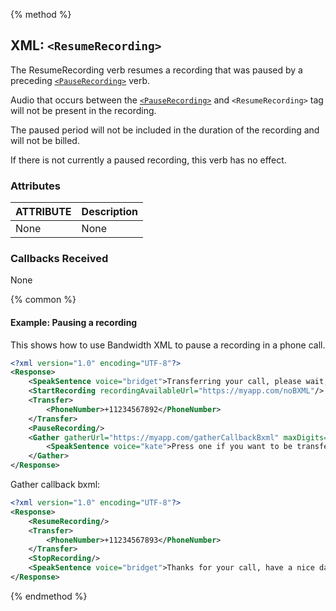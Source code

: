{% method %}
## XML: `<ResumeRecording>`
The ResumeRecording verb resumes a recording that was paused by a preceding [`<PauseRecording>`](pauseRecording.md) verb. 

Audio that occurs between the [`<PauseRecording>`](pauseRecording.md) and `<ResumeRecording>` tag will not be present in the recording.

The paused period will not be included in the duration of the recording and will not be billed.

If there is not currently a paused recording, this verb has no effect.

### Attributes
| ATTRIBUTE | Description |
|:----------|:------------|
| None      | None        |

### Callbacks Received
None

{% common %}
#### Example: Pausing a recording
This shows how to use Bandwidth XML to pause a recording in a phone call.

```XML
<?xml version="1.0" encoding="UTF-8"?>
<Response>
    <SpeakSentence voice="bridget">Transferring your call, please wait, this call is being recorded.</SpeakSentence>
    <StartRecording recordingAvailableUrl="https://myapp.com/noBXML"/>
    <Transfer>
        <PhoneNumber>+11234567892</PhoneNumber>
    </Transfer>
    <PauseRecording/>
    <Gather gatherUrl="https://myapp.com/gatherCallbackBxml" maxDigits="1" firstDigitTimeout="10">
        <SpeakSentence voice="kate">Press one if you want to be transferred to another number.</SpeakSentence>
    </Gather>
</Response>
```

Gather callback bxml:
```XML
<?xml version="1.0" encoding="UTF-8"?>
<Response>
    <ResumeRecording/>
    <Transfer>
        <PhoneNumber>+11234567893</PhoneNumber>
    </Transfer>
    <StopRecording/>
    <SpeakSentence voice="bridget">Thanks for your call, have a nice day.</SpeakSentence>
</Response>
```

{% endmethod %}
